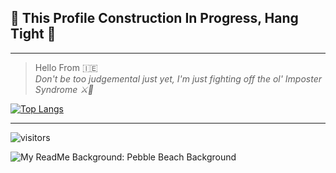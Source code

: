 ## 🚧 This Profile Construction In Progress, Hang Tight 🚧
---

> Hello From 🇮🇪  
> *Don't be too judgemental just yet, I'm just fighting off the ol' Imposter Syndrome ⚔️🤣* 


[![Top Langs](https://github-readme-stats.vercel.app/api/top-langs/?username=Stephen2697&layout=compact)](https://github.com/anuraghazra/github-readme-stats)

---
![visitors](https://visitor-badge.glitch.me/badge?page_id=Stephen2697)

![My ReadMe Background: Pebble Beach Background](https://url)